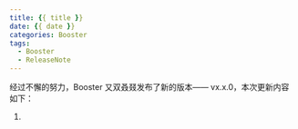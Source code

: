 ```yaml
---
title: {{ title }}
date: {{ date }}
categories: Booster
tags:
  - Booster
  - ReleaseNote
---
```


经过不懈的努力，Booster 又双叒叕发布了新的版本—— vx.x.0，本次更新内容如下：

1. 